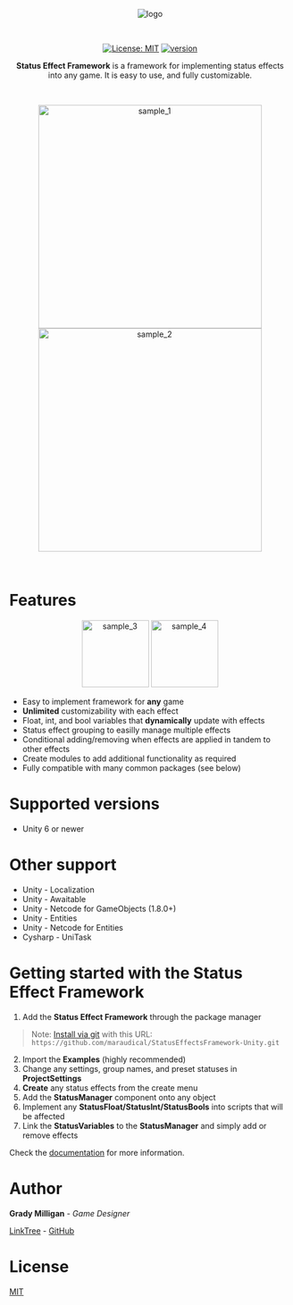 <p align="center">
<picture>
  <source media="(prefers-color-scheme: dark)" srcset="https://drive.google.com/uc?id=1SdkuY-5eJyhta0zzGLv-xDRkmS_7YcaB">
  <img alt="logo" src="https://drive.google.com/uc?id=1eKRQM8cIOLvdS8ENIT7HhlV-Tnpcz211">
</picture>
</p><br>
<p align="center">
  <a href="https://unity3d.com/en/get-unity/download/archive"><img src="https://img.shields.io/badge/unity-2021%20or%20later-green.svg" alt=""></a>
  <a href="https://github.com/maraudical/StatusEffectsFramework/blob/main/LICENSE.md"><img src="https://img.shields.io/badge/License-MIT-yellow.svg" alt="License: MIT"></a>
  <a href="https://github.com/maraudical/StatusEffectsFramework/releases"><img src="https://img.shields.io/badge/version-4.0.0-blue" alt="version"></a>
  <a href="https://github.com/maraudical/StatusEffectsFramework/pulls"><img src="https://img.shields.io/github/issues-pr-raw/maraudical/StatusEffectsFramework" alt=""></a>
</p>
<p align="center">
  <strong>Status Effect Framework</strong> is a framework for implementing status effects into any game. It is easy to use, and fully customizable.
</p><br>

<p align="center">
  <img src="https://lh3.googleusercontent.com/d/1mEyt68uL0e49mAJFlZMIIdU_Z8D_i0rs" height="400" alt="sample_1">
  <img src="https://lh3.googleusercontent.com/d/1Ey370s3VJhzscF5lsbye_34b_QyBF2hG" height="400" alt="sample_2">
</p><br>

# Features
<p align="center">
  <img src="https://lh3.googleusercontent.com/d/1i5KJzpKfZPVLDhR9hp_YK5QNYaQVMLOs" height="120" alt="sample_3">
  <img src="https://lh3.googleusercontent.com/d/1OlgaSd-CtsFp2_IMs-vCco6BkUJcknQw" height="120" alt="sample_4">
</p>

- Easy to implement framework for **any** game
- **Unlimited** customizability with each effect
- Float, int, and bool variables that **dynamically** update with effects
- Status effect grouping to easilly manage multiple effects
- Conditional adding/removing when effects are applied in tandem to other effects
- Create modules to add additional functionality as required
- Fully compatible with many common packages (see below)

# Supported versions
- Unity 6 or newer

# Other support
- Unity - Localization
- Unity - Awaitable
- Unity - Netcode for GameObjects (1.8.0+)
- Unity - Entities
- Unity - Netcode for Entities
- Cysharp - UniTask

# Getting started with the **Status Effect Framework**

1. Add the **Status Effect Framework** through the package manager
> Note: [Install via git](https://maraudical.gitbook.io/status-effect-framework/setup) with this URL: `https://github.com/maraudical/StatusEffectsFramework-Unity.git`
2. Import the **Examples** (highly recommended)
3. Change any settings, group names, and preset statuses in **ProjectSettings**
4. **Create** any status effects from the create menu
5. Add the **StatusManager** component onto any object
6. Implement any **StatusFloat/StatusInt/StatusBools** into scripts that will be affected
7. Link the **StatusVariables** to the **StatusManager** and simply add or remove effects

Check the [documentation](https://maraudical.gitbook.io/status-effect-framework/) for more information.

# Author
**Grady Milligan** - *Game Designer*

[LinkTree](https://linktr.ee/gradymilligan) - [GitHub](https://github.com/maraudical)

# License
[MIT](./LICENSE.md)